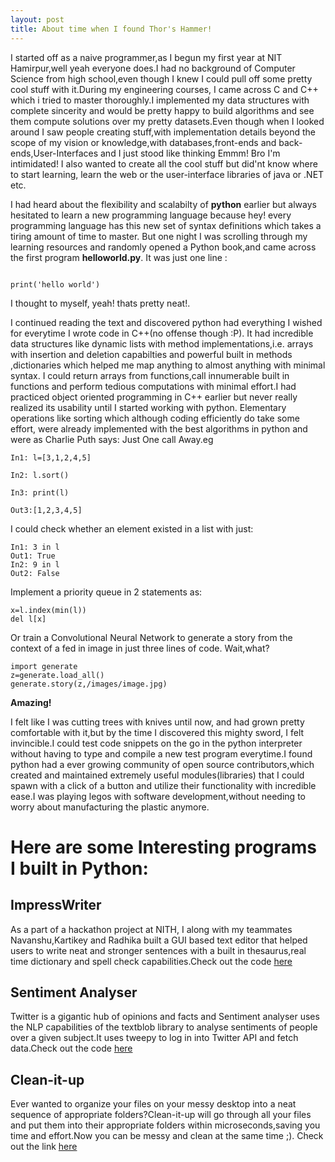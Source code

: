 ```yaml
---
layout: post
title: About time when I found Thor's Hammer!
---
```


I started off as a naive programmer,as I begun my first year at NIT Hamirpur,well yeah everyone does.I had no background of Computer Science from high
school,even though I knew I could pull off some pretty cool stuff with it.During my engineering courses, I came across C and C++
which i tried to master thoroughly.I implemented my data structures with complete sincerity and would be pretty happy to build
algorithms and see them compute solutions over my pretty datasets.Even though when I looked around I saw people creating stuff,with
implementation details beyond the scope of my vision or knowledge,with databases,front-ends and back-ends,User-Interfaces and I just stood like thinking
Emmm! Bro I'm intimidated! I also wanted to create all the cool stuff but did'nt know where to start learning, learn the web or the user-interface libraries
of java or .NET etc.

<div class="divider"></div>

I had heard about the flexibility and scalabilty of **python** earlier but always hesitated to learn a new programming language
because hey! every programming language has this new set of syntax definitions which takes a tiring amount of time to master.
But one night I was scrolling through my learning resources and randomly opened a Python book,and came across the first program **helloworld.py**.
It was just one line :

```

print('hello world')

```

I thought to myself, yeah! thats pretty neat!.

<div class="divider"></div>

I continued reading the text and discovered python had everything I wished for everytime I wrote code in C++(no offense though :P). It had incredible data structures like  dynamic lists with method implementations,i.e. arrays with insertion and deletion capabilties and  powerful built in methods ,dictionaries which helped me map anything to almost anything with minimal syntax. I could return arrays from functions,call innumerable built in functions and perform tedious computations with minimal effort.I had practiced object oriented programming in C++ earlier but never really realized its usability until I started working with python. Elementary operations like sorting which although coding efficiently do take some effort, were already implemented with the best algorithms in python and were as Charlie Puth says:  Just One call Away.eg

```
In1: l=[3,1,2,4,5]

In2: l.sort()

In3: print(l)

Out3:[1,2,3,4,5]
```
I could check whether an element existed in a list with just:

```
In1: 3 in l
Out1: True
In2: 9 in l
Out2: False
```
Implement a priority queue in 2 statements as:
```
x=l.index(min(l))
del l[x]

```
Or train a Convolutional Neural Network  to generate a story from the context of a fed in image in just three lines of code.
Wait,what?
```
import generate
z=generate.load_all()
generate.story(z,/images/image.jpg)

```

**Amazing!**

<div class="divider"></div>

I felt like I was cutting trees with  knives until now, and had grown pretty comfortable with it,but by the time I discovered this mighty sword, I felt invincible.I could test code snippets on the go in the python interpreter without having to type and compile a new test program everytime.I found python had a ever growing community of open source contributors,which created and maintained extremely useful modules(libraries) that I could spawn with a click of a button and utilize their functionality with incredible ease.I was playing legos with software development,without needing to worry about manufacturing the plastic anymore.

<div class="divider"></div>

# Here are some Interesting programs I built in Python:

## ImpressWriter

As a part of a hackathon project at NITH, I along with my teammates Navanshu,Kartikey and Radhika built a GUI based text editor that helped users to write neat and stronger sentences with a built in thesaurus,real time dictionary and spell check capabilities.Check out the code [here](#)

## Sentiment Analyser

Twitter is a gigantic hub of opinions and facts and Sentiment analyser uses the NLP capabilities of the textblob library to analyse sentiments of people over a given subject.It uses tweepy to log in into Twitter API and fetch data.Check out the code [here](#)

## Clean-it-up
Ever wanted to organize your files on your messy desktop into a neat sequence of appropriate folders?Clean-it-up will go through all your files and put them into their appropriate folders within microseconds,saving you time and effort.Now you can be messy and clean at the same time ;). Check out the link [here](#)
